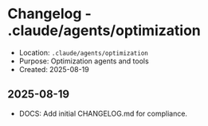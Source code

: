 # Changelog - .claude/agents/optimization

- Location: `.claude/agents/optimization`
- Purpose: Optimization agents and tools
- Created: 2025-08-19

## 2025-08-19
- DOCS: Add initial CHANGELOG.md for compliance.

